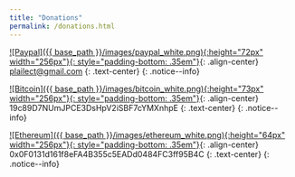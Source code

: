 ```yaml
---
title: "Donations"
permalink: /donations.html
---
```


[![Paypal]({{ base_path }}/images/paypal_white.png){:height="72px" width="256px"}{: style="padding-bottom: .35em"}](https://www.paypal.me/plailectguides/15){: .align-center}
plailect@gmail.com
{: .text-center}
{: .notice--info}

[![Bitcoin]({{ base_path }}/images/bitcoin_white.png){:height="73px" width="256px"}{: style="padding-bottom: .35em"}](bitcoin:19c89D7NUmJPCE3DsHpV2iSBF7cYMXnhpE){: .align-center}
19c89D7NUmJPCE3DsHpV2iSBF7cYMXnhpE
{: .text-center}
{: .notice--info}

[![Ethereum]({{ base_path }}/images/ethereum_white.png){:height="64px" width="256px"}{: style="padding-bottom: .35em"}](https://www.ethereum.org/){: .align-center}
0x0F0131d161f8eFA4B355c5EADd0484FC3ff95B4C
{: .text-center}
{: .notice--info}